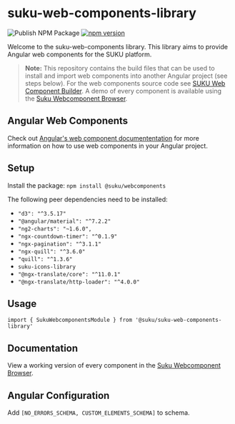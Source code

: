 # suku-web-components-library

![Publish NPM Package](https://github.com/SukuLab/suku-web-components-library/workflows/Publish%20NPM%20Package/badge.svg)
[![npm version](https://badge.fury.io/js/%40suku%2Fwebcomponents.svg)](https://badge.fury.io/js/%40suku%2Fwebcomponents)

Welcome to the suku-web-components library. This library aims to provide Angular web components for the SUKU platform.

> **Note:** This repository contains the build files that can be used to install and import web components into another Angular project (see steps below). For the web components source code see [SUKU Web Component Builder](https://github.com/SukuLab/suku-web-component-builder). A demo of every component is available using the [Suku Webcomponent Browser](http://webcomponents.suku.network/webcomponents/documentation).

## Angular Web Components
Check out [Angular's web component documententation](https://angular.io/guide/elements) for more information on how to use web components in your Angular project.

## Setup
Install the package: `npm install @suku/webcomponents`

The following peer dependencies need to be installed:
- `"d3": "^3.5.17"`
- `"@angular/material": "^7.2.2"`
- `"ng2-charts": "~1.6.0",`
- `"ngx-countdown-timer": "^0.1.9"`
- `"ngx-pagination": "^3.1.1"`
- `"ngx-quill": "^3.6.0"`
- `"quill": "^1.3.6"`
- `suku-icons-library`
- `"@ngx-translate/core": "^11.0.1"`
- `"@ngx-translate/http-loader": "^4.0.0"`

## Usage
`import { SukuWebcomponentsModule } from '@suku/suku-web-components-library'`

## Documentation
View a working version of every component in the [Suku Webcomponent Browser](http://webcomponents.suku.network/webcomponents/documentation).

## Angular Configuration
Add `[NO_ERRORS_SCHEMA, CUSTOM_ELEMENTS_SCHEMA]` to schema.
